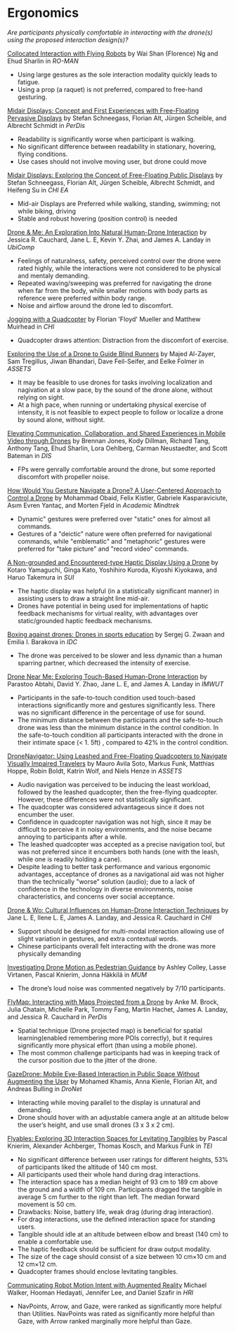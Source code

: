 # Ergonomics

*Are participants physically comfortable in interacting with the drone(s) using the proposed interaction design(s)?*

[Collocated Interaction with Flying Robots](2011_Ng_Collocated.md) by Wai Shan (Florence) Ng and Ehud Sharlin in *RO-MAN*

- Using large gestures as the sole interaction modality quickly leads to fatigue.
- Using a prop (a raquet) is not preferred, compared to free-hand gesturing.

[Midair Displays: Concept and First Experiences with Free-Floating Pervasive Displays](2014_Schneegass_PerDis.md) by Stefan Schneegass, Florian Alt, Jürgen Scheible, and Albrecht Schmidt in *PerDis*

- Readability is significantly worse when participant is walking.
- No significant difference between readability in stationary, hovering, flying conditions.
- Use cases should not involve moving user, but drone could move

[Midair Displays: Exploring the Concept of Free-Floating Public Displays](2014_Schneegass_Exploring.md) by Stefan Schneegass, Florian Alt, Jürgen Scheible, Albrecht Schmidt, and Heifeng Su in *CHI EA*

- Mid-air Displays are Preferred while walking, standing, swimming; not while biking, driving
- Stable and robust hovering (position control) is needed

[Drone & Me: An Exploration Into Natural Human-Drone Interaction](2015_Cauchard_DroneAndMe.md) by Jessica R. Cauchard, Jane L. E, Kevin Y. Zhai, and James A. Landay in *UbiComp*

- Feelings of naturalness, safety, perceived control over the drone were rated highly, while the interactions were not considered to be physical and mentaly demanding.
- Repeated waving/sweeping was preferred for navigating the drone when far from the body, while smaller motions with body parts as reference were preferred within body range.
- Noise and airflow around the drone led to discomfort.

[Jogging with a Quadcopter](2015_Mueller_Jogging.md) by Florian 'Floyd' Mueller and Matthew Muirhead in *CHI*

- Quadcopter draws attention: Distraction from the discomfort of exercise.

[Exploring the Use of a Drone to Guide Blind Runners](2016_AlZayer_Runners.md) by Majed Al-Zayer, Sam Tregillus, Jiwan Bhandari, Dave Feil-Seifer, and Eelke Folmer in *ASSETS*

- It may be feasible to use drones for tasks involving localization and nagivation at a slow pace, by the sound of the drone alone, without relying on sight.
- At a high pace, when running or undertaking physical exercise of intensity, it is not feasible to expect people to follow or localize a drone by sound alone, without sight.

[Elevating Communication, Collaboration, and Shared Experiences in Mobile Video through Drones](2016_Jones_MobileVideo.md) by Brennan Jones, Kody Dillman, Richard Tang, Anthony Tang, Ehud Sharlin, Lora Oehlberg, Carman Neustaedter, and Scott Bateman in *DIS*

- FPs were genrally comfortable around the drone, but some reported discomfort with propeller noise.

[How Would You Gesture Navigate a Drone? A User-Centered Approach to Control a Drone](2016_Obaid_Gesture.md) by Mohammad Obaid, Felix Kistler, Gabriele Kasparaviciute, Asım Evren Yantaç, and Morten Fjeld in *Academic Mindtrek*

- Dynamic" gestures were preferred over "static" ones for almost all commands.
- Gestures of a "deictic" nature were often preferred for navigational commands, while "emblematic" and "metaphoric" gestures were preferred for "take picture" and "record video" commands.

[A Non-grounded and Encountered-type Haptic Display Using a Drone](2016_Yamaguchi_HapticDisplay.md) by Kotaro Yamaguchi, Ginga Kato, Yoshihiro Kuroda, Kiyoshi Kiyokawa, and Haruo Takemura in *SUI*

- The haptic display was helpful (in a statistically significant manner) in assisting users to draw a straight line mid-air.
- Drones have potential in being used for implementations of haptic feedback mechanisms for virtual reality, with advantages over static/grounded haptic feedback mechanisms.

[Boxing against drones: Drones in sports education](2016_Zwaan_Boxing.md) by Sergej G. Zwaan and Emilia I. Barakova in *IDC*

- The drone was perceived to be slower and less dynamic than a human sparring partner, which decreased the intensity of exercise.

[Drone Near Me: Exploring Touch-Based Human-Drone Interaction](2017_Abtahi_DroneNearMe.md) by Parastoo Abtahi, David Y. Zhao, Jane L. E, and James A. Landay in *IMWUT*

- Participants in the safe-to-touch condition used touch-based interactions significantly more and gestures significantly less. There was no significant difference in the percentage of use for sound.
- The minimum distance between the participants and the safe-to-touch drone was less than the minimum distance in the control condition. In the safe-to-touch condition all participants interacted with the drone in their intimate space (< 1. 5ft) , compared to 42% in the control condition.

[DroneNavigator: Using Leashed and Free-Floating Quadcopters to Navigate Visually Impaired Travelers](2017_AvilaSoto_DroneNavigator.md) by Mauro Avila Soto, Markus Funk, Matthias Hoppe, Robin Boldt, Katrin Wolf, and Niels Henze in *ASSETS*

- Audio navigation was perceived to be inducing the least workload, followed by the leashed quadcopter, then the free-flying quadcopter. However, these differences were not statistically significant.
- The quadcopter was considered advantageous since it does not encumber the user.
- Confidence in quadcopter navigation was not high, since it may be difficult to perceive it in noisy environments, and the noise became annoying to participants after a while.
- The leashed quadcopter was accepted as a precise navigation tool, but was not preferred since it encumbers both hands (one with the leash, while one is readily holding a cane).
- Despite leading to better task performance and various ergonomic advantages, acceptance of drones as a navigational aid was not higher than the technically "worse" solution (audio); due to a lack of confidence in the technology in diverse environments, noise characteristics, and concerns over social acceptance.

[Drone & Wo: Cultural Influences on Human-Drone Interaction Techniques](2017_Ilene_DroneWo.md) by Jane L. E, Ilene L. E, James A. Landay, and Jessica R. Cauchard in *CHI*

- Support should be designed for multi-modal interaction allowing use of slight variation in gestures, and extra contextual words.
- Chinese participants overall felt interacting with the drone was more physically demanding

[Investigating Drone Motion as Pedestrian Guidance](2017_Colley_InvestigatingDroneMotion.md) by Ashley Colley, Lasse Virtanen, Pascal Knierim, Jonna Häkkilä in *MUM*

- The drone’s loud noise was commented negatively by 7/10 participants.

[FlyMap: Interacting with Maps Projected from a Drone](2018_Brock_FlyMap.md) by Anke M. Brock, Julia Chatain, Michelle Park, Tommy Fang, Martin Hachet, James A. Landay, and Jessica R. Cauchard in *PerDis*

- Spatial technique (Drone projected map) is beneficial for spatial learning(enabled remembering more POIs correctly), but it requires significantly more physical effort (than using a mobile phone).
- The most common challenge participants had was in keeping track of the cursor position due to the jitter of the drone.

[GazeDrone: Mobile Eye-Based Interaction in Public Space Without Augmenting the User](2018_Khamis_GazeDrone.md) by Mohamed Khamis, Anna Kienle, Florian Alt, and Andreas Bulling in *DroNet*

- Interacting while moving parallel to the display is unnatural and demanding.
- Drone should hover with an adjustable camera angle at an altitude below the user’s height, and use small drones (3 x 3 x 2 cm).

[Flyables: Exploring 3D Interaction Spaces for Levitating Tangibles](2018_Knierim_Flyables.md) by Pascal Knierim, Alexander Achberger, Thomas Kosch, and Markus Funk in *TEI*

- No significant difference between user ratings for different heights, 53% of participants liked the altitude of 140 cm most.
- All participants used their whole hand during drag interactions.
- The interaction space has a median height of 93 cm to 189 cm above the ground and a width of 109 cm. Participants dragged the tangible in average 5 cm further to the right than left. The median forward movement is 50 cm.
- Drawbacks: Noise, battery life, weak drag (during drag interaction).
- For drag interactions, use the defined interaction space for standing users.
- Tangible should idle at an altitude between elbow and breast (140 cm) to enable a comfortable use.
- The haptic feedback should be sufficient for draw output modality.
- The size of the cage should consist of a size between 10 cm×10 cm and 12 cm×12 cm.
- Quadcopter frames should enclose levitating tangibles.

[Communicating Robot Motion Intent with Augmented Reality](2018_Walker_CommunicatingRobotMotionIntent.md) Michael Walker, 
Hooman Hedayati, Jennifer Lee, and Daniel Szafir in *HRI*

- NavPoints, Arrow, and Gaze, were ranked as significantly more helpful than Utilities. NavPoints was rated as significantly more helpful than Gaze, with Arrow ranked marginally more helpful than Gaze.


